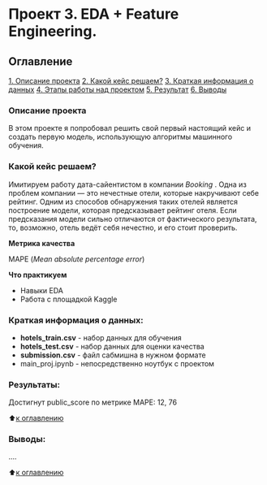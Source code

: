 # Проект 3. EDA + Feature Engineering.

## Оглавление

[1. Описание проекта](.README.md#Описание-проекта)
[2. Какой кейс решаем?](.README.md#Какой-кейс-решаем)
[3. Краткая информация о данных](.README.md#Краткая-информация-о-данных)
[4. Этапы работы над проектом](.README.md#Этапы-работы-над-проектом)
[5. Результат](.README.md#Результат)
[6. Выводы](.README.md#Выводы)

### Описание проекта

В этом  проекте я попробовал решить свой первый настоящий кейс и создать первую модель, использующую алгоритмы машинного обучения.

### Какой кейс решаем?

Имитируем работу дата-сайентистом в компании  *Booking* . Одна из проблем компании — это нечестные отели, которые накручивают себе рейтинг. Одним из способов обнаружения таких отелей является построение модели, которая предсказывает рейтинг отеля. Если предсказания модели сильно отличаются от фактического результата, то, возможно, отель ведёт себя нечестно, и его стоит проверить.

**Метрика качества**

MAPE (*Mean absolute percentage error*)

**Что практикуем**

* Навыки EDA
* Работа с площадкой Kaggle

### Краткая информация о данных:

* **hotels_train.csv** - набор данных для обучения
* **hotels_test.csv** - набор данных для оценки качества
* **submission.csv** - файл сабмишна в нужном формате
* main_proj.ipynb - непосредственно ноутбук с проектом

### Результаты:

 Достигнут public_score по метрике MAPE: 12, 76

⬆️[к оглавлению](.README.md#Оглавление)

### Выводы:

....

⬆️[к оглавлению](.README.md#Оглавление)
